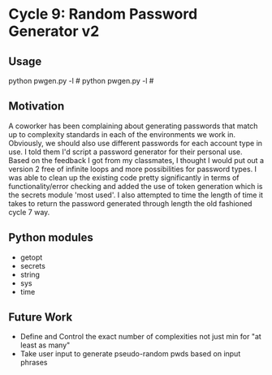# Cycle 9: Random Password Generator v2
## Usage
python pwgen.py -l # 
python pwgen.py -l # 

## Motivation
A coworker has been complaining about generating passwords that match up to complexity standards in each of the environments we work in. Obviously, we should also use different passwords for each account type in use. I told them I'd script a password generator for their personal use. Based on the feedback I got from my classmates, I thought I would put out a version 2 free of infinite loops and more possibilities for password types. I was able to clean up the existing code pretty significantly in terms of functionality/error checking and added the use of token generation which is the secrets module 'most used'. I also attempted to time the length of time it takes to return the password generated through length the old fashioned cycle 7 way.

## Python modules
- getopt
- secrets
- string
- sys
- time

## Future Work
- Define and Control the exact number of complexities not just min for "at least as many"
- Take user input to generate pseudo-random pwds based on input phrases
